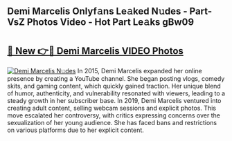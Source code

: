 ## Demi Marcelis Onlyf𝚊ns Le𝚊ked N𝚞des - Part-VsZ Photos Video - Hot Part Le𝚊ks gBw09

# <h2><a href="http://ab8526.deff.icu/?id=Demi+Marcelis">🔗 New 👉🔴 Demi Marcelis VIDEO Photos</a></h2>

[![Demi Marcelis N𝚞des](https://i.imgur.com/rIISA9y.gif)](http://ab8526.deff.icu/?id=Demi+Marcelis)
In 2015, Demi Marcelis expanded her online presence by creating a YouTube channel. She began posting vlogs, comedy skits, and gaming content, which quickly gained traction. Her unique blend of humor, authenticity, and vulnerability resonated with viewers, leading to a steady growth in her subscriber base. In 2019, Demi Marcelis ventured into creating adult content, selling webcam sessions and explicit photos. This move escalated her controversy, with critics expressing concerns over the sexualization of her young audience. She has faced bans and restrictions on various platforms due to her explicit content.

